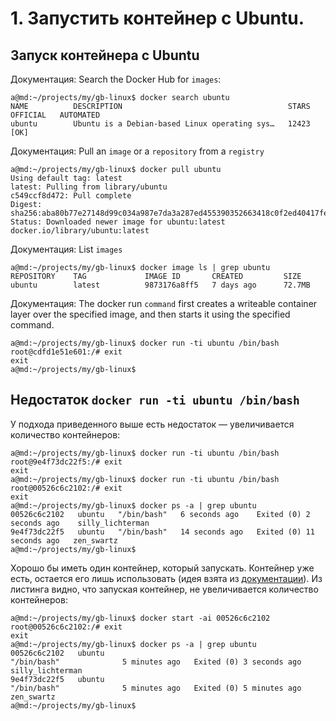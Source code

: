 # 1. Запустить контейнер с Ubuntu.

## Запуск контейнера с Ubuntu

Документация: Search the Docker Hub for `images`:
```text
a@md:~/projects/my/gb-linux$ docker search ubuntu
NAME          DESCRIPTION                                     STARS     OFFICIAL   AUTOMATED
ubuntu        Ubuntu is a Debian-based Linux operating sys…   12423     [OK]
```

Документация: Pull an `image` or a `repository` from a `registry`
```text
a@md:~/projects/my/gb-linux$ docker pull ubuntu
Using default tag: latest
latest: Pulling from library/ubuntu
c549ccf8d472: Pull complete 
Digest: sha256:aba80b77e27148d99c034a987e7da3a287ed455390352663418c0f2ed40417fe
Status: Downloaded newer image for ubuntu:latest
docker.io/library/ubuntu:latest
```

Документация: List `images`
```text
a@md:~/projects/my/gb-linux$ docker image ls | grep ubuntu
REPOSITORY    TAG             IMAGE ID       CREATED         SIZE
ubuntu        latest          9873176a8ff5   7 days ago      72.7MB
```

Документация: The docker run `command` first creates a writeable container layer
over the specified image, and then starts it using the specified command.
```text
a@md:~/projects/my/gb-linux$ docker run -ti ubuntu /bin/bash
root@cdfd1e51e601:/# exit
exit
a@md:~/projects/my/gb-linux$
```

## Недостаток `docker run -ti ubuntu /bin/bash`

У подхода приведенного выше есть недостаток — увеличивается количество контейнеров:
```text
a@md:~/projects/my/gb-linux$ docker run -ti ubuntu /bin/bash
root@9e4f73dc22f5:/# exit
exit
a@md:~/projects/my/gb-linux$ docker run -ti ubuntu /bin/bash
root@00526c6c2102:/# exit
exit
a@md:~/projects/my/gb-linux$ docker ps -a | grep ubuntu
00526c6c2102   ubuntu   "/bin/bash"   6 seconds ago    Exited (0) 2 seconds ago    silly_lichterman
9e4f73dc22f5   ubuntu   "/bin/bash"   14 seconds ago   Exited (0) 11 seconds ago   zen_swartz
a@md:~/projects/my/gb-linux$ 
```

Хорошо бы иметь один контейнер, который запускать. Контейнер уже есть,
остается его лишь использовать (идея взята из
[документации](https://docs.docker.com/engine/reference/commandline/create/#create-and-start-a-container)).
Из листинга видно, что запуская контейнер, не увеличивается количество
контейнеров:
```text
a@md:~/projects/my/gb-linux$ docker start -ai 00526c6c2102
root@00526c6c2102:/# exit
exit
a@md:~/projects/my/gb-linux$ docker ps -a | grep ubuntu
00526c6c2102   ubuntu                                                   "/bin/bash"              5 minutes ago   Exited (0) 3 seconds ago                                                                                                                 silly_lichterman
9e4f73dc22f5   ubuntu                                                   "/bin/bash"              5 minutes ago   Exited (0) 5 minutes ago                                                                                                                 zen_swartz
a@md:~/projects/my/gb-linux$ 
```
